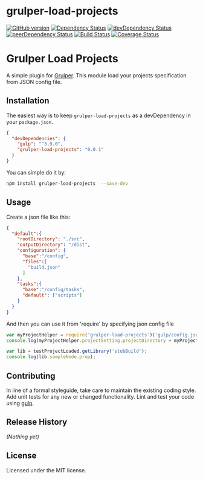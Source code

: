# grulper-load-projects

[![GitHub version][grulper-fury-image]][grulper-fury-url]
[![Dependency Status][grulper-dependencies-image]][grulper-dependencies-url]
[![devDependency Status][grulper-devdependencies-image]][grulper-devdependencies-url]
[![peerDependency Status][grulper-peerdependencies-image]][grulper-peerdependencies-url]
[![Build Status][grulper-travis-image]][grulper-travis-url]
[![Coverage Status][grulper-coverage-image]][grulper-coverage-url]

# Grulper Load Projects

A simple plugin for [Grulper](https://github.com/patiernom/Grulper). This module load your projects specification from JSON config file.

## Installation

The easiest way is to keep `grulper-load-projects` as a devDependency in your `package.json`.
```json
{
  "devDependencies": {
    "gulp": "^3.9.0",
    "grulper-load-projects": "0.0.1"
  }
}
```

You can simple do it by:
```bash
npm install grulper-load-projects  --save-dev
```


## Usage
Create a json file like this:
```json
{
  "default":{
    "rootDirectory": "./src",
    "outputDirectory": "/dist",
    "configuration": {
      "base":"/config",
      "files":[
        "build.json"
      ]
    },
    "tasks":{
      "base":"/config/tasks",
      "default": ["scripts"]
    }
  }
}
```

And then you can use it from 'require' by specifying json config file 
```js
var myProjectHelper = require('grulper-load-projects')('gulp/config.json');
console.log(myProjectHelper.projectSetting.projectDirectory + myProjectHelper.projectSetting.projectTasks);

var lib = testProjectLoaded.getLibrary('stubBuild');
console.log(lib.sampleNode.prop);
```

## Contributing

In line of a formal styleguide, take care to maintain the existing coding style. Add unit tests for any new or changed functionality. Lint and test your code using [gulp](http://gulpjs.com/).


## Release History

_(Nothing yet)_


## License

Licensed under the MIT license.


[grulper-fury-image]: https://badge.fury.io/gh/patiernom%2Fgrulper-load-projects.svg
[grulper-fury-url]: http://badge.fury.io/gh/patiernom%2Fgrulper-load-projects
[grulper-dependencies-image]: https://david-dm.org/patiernom/grulper-load-projects.svg
[grulper-dependencies-url]: https://david-dm.org/patiernom/grulper-load-projects
[grulper-devdependencies-image]: https://david-dm.org/patiernom/grulper-load-projects/dev-status.svg
[grulper-devdependencies-url]: https://david-dm.org/patiernom/grulper-load-projects#info=devDependencies
[grulper-peerdependencies-image]: https://david-dm.org/patiernom/grulper-load-projects/peer-status.svg
[grulper-peerdependencies-url]: https://david-dm.org/patiernom/grulper-load-projects#info=peerDependencies
[grulper-travis-image]: https://travis-ci.org/patiernom/grulper-load-projects.svg?branch=master
[grulper-travis-url]: https://travis-ci.org/patiernom/grulper-load-projects
[grulper-coverage-image]: https://coveralls.io/repos/patiernom/grulper-load-projects/badge.svg?branch=master&service=github
[grulper-coverage-url]: https://coveralls.io/github/patiernom/grulper-load-projects?branch=master
